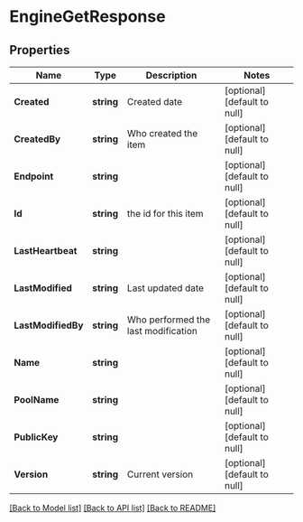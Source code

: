 # EngineGetResponse

## Properties
Name | Type | Description | Notes
------------ | ------------- | ------------- | -------------
**Created** | **string** | Created date | [optional] [default to null]
**CreatedBy** | **string** | Who created the item | [optional] [default to null]
**Endpoint** | **string** |  | [optional] [default to null]
**Id** | **string** | the id for this item | [optional] [default to null]
**LastHeartbeat** | **string** |  | [optional] [default to null]
**LastModified** | **string** | Last updated date | [optional] [default to null]
**LastModifiedBy** | **string** | Who performed the last modification | [optional] [default to null]
**Name** | **string** |  | [optional] [default to null]
**PoolName** | **string** |  | [optional] [default to null]
**PublicKey** | **string** |  | [optional] [default to null]
**Version** | **string** | Current version | [optional] [default to null]

[[Back to Model list]](../README.md#documentation-for-models) [[Back to API list]](../README.md#documentation-for-api-endpoints) [[Back to README]](../README.md)

